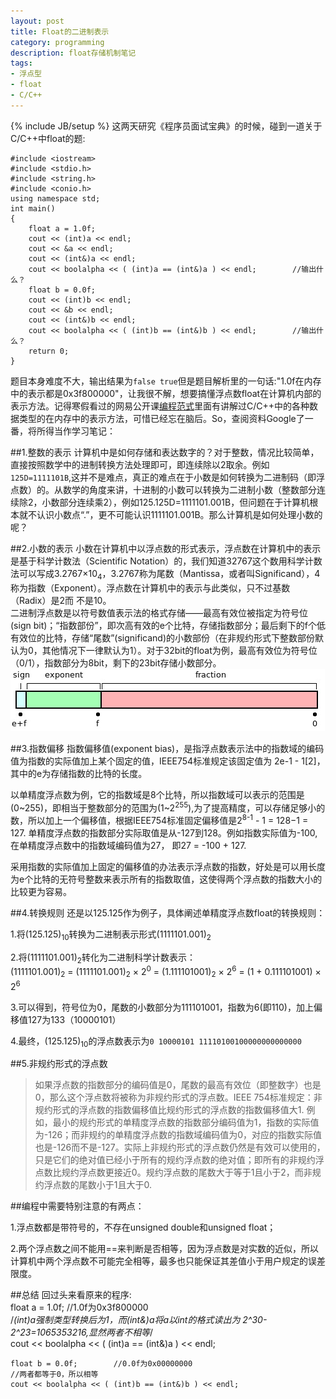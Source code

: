 ```yaml
---
layout: post
title: Float的二进制表示
category: programming
description: float存储机制笔记 
tags: 
- 浮点型
- float
- C/C++
---
```

{% include JB/setup %}
这两天研究《程序员面试宝典》的时候，碰到一道关于C/C++中float的题:  
	
	#include <iostream> 
	#include <stdio.h> 
	#include <string.h> 
	#include <conio.h> 
	using namespace std;  
	int main()  
	{  
		float a = 1.0f;  
		cout << (int)a << endl;  
		cout << &a << endl;  
		cout << (int&)a << endl;  
		cout << boolalpha << ( (int)a == (int&)a ) << endl;        //输出什么？  
		float b = 0.0f;  
		cout << (int)b << endl;  
		cout << &b << endl;  
		cout << (int&)b << endl;  
		cout << boolalpha << ( (int)b == (int&)b ) << endl;        //输出什么？  
		return 0;  
	}
题目本身难度不大，输出结果为`false true`但是题目解析里的一句话:"1.0f在内存中的表示都是0x3f800000"，让我很不解，想要搞懂浮点数float在计算机内部的表示方法。记得寒假看过的网易公开课[编程范式](http://v.163.com/special/opencourse/paradigms.html)里面有讲解过C/C++中的各种数据类型的在内存中的表示方法，可惜已经忘在脑后。So，查阅资料Google了一番，将所得当作学习笔记：  

##1.整数的表示
计算机中是如何存储和表达数字的？对于整数，情况比较简单，直接按照数学中的进制转换方法处理即可，即连续除以2取余。例如`125D=1111101B`,这并不是难点，真正的难点在于小数是如何转换为二进制码（即浮点数）的。从数学的角度来讲，十进制的小数可以转换为二进制小数（整数部分连续除2，小数部分连续乘2），例如125.125D=1111101.001B，但问题在于计算机根本就不认识小数点“.”，更不可能认识1111101.001B。那么计算机是如何处理小数的呢？  

##2.小数的表示
小数在计算机中以浮点数的形式表示，浮点数在计算机中的表示是基于科学计数法（Scientific Notation）的，我们知道32767这个数用科学计数法可以写成3.2767×10<sub>4</sub>，3.2767称为尾数（Mantissa，或者叫Significand），4称为指数（Exponent）。浮点数在计算机中的表示与此类似，只不过基数（Radix）是2而
不是10。  
二进制浮点数是以符号数值表示法的格式存储——最高有效位被指定为符号位(sign bit)；“指数部份”，即次高有效的e个比特，存储指数部分；最后剩下的f个低有效位的比特，存储“尾数”(significand)的小数部份（在非规约形式下整数部份默认为0，其他情况下一律默认为1）。对于32bit的float为例，最高有效位为符号位（0/1），指数部分为8bit，剩下的23bit存储小数部分。
![Imgur](/assets/images/float.jpg)   

##3.指数偏移
指数偏移值(exponent bias)，是指浮点数表示法中的指数域的编码值为指数的实际值加上某个固定的值，IEEE754标准规定该固定值为 2e-1 - 1[2]，其中的e为存储指数的比特的长度。

以单精度浮点数为例，它的指数域是8个比特，所以指数域可以表示的范围是(0~255)，即相当于整数部分的范围为(1~2<sup>255</sup>),为了提高精度，可以存储足够小的数，所以加上一个偏移值，根据IEEE754标准固定偏移值是2<sup>8-1</sup> - 1 = 128−1 = 127. 单精度浮点数的指数部分实际取值是从-127到128。例如指数实际值为-100,在单精度浮点数中的指数域编码值为27， 即27 = -100 + 127.

采用指数的实际值加上固定的偏移值的办法表示浮点数的指数，好处是可以用长度为e个比特的无符号整数来表示所有的指数取值，这使得两个浮点数的指数大小的比较更为容易。
 
##4.转换规则
还是以125.125作为例子，具体阐述单精度浮点数float的转换规则：  
  
1.将(125.125)<sub>10</sub>转换为二进制表示形式(1111101.001)<sub>2</sub>  

2.将(1111101.001)<sub>2</sub>转化为二进制科学计数表示：  
(1111101.001)<sub>2</sub> = (1111101.001)<sub>2</sub> × 2<sup>0</sup> = (1.111101001)<sub>2</sub> × 2<sup>6</sup> = (1 + 0.111101001) × 2<sup>6</sup>  

3.可以得到，符号位为0，尾数的小数部分为111101001，指数为6(即110)，加上偏移值127为133（10000101）  

4.最终，(125.125)<sub>10</sub>的浮点数表示为`0 10000101 11110100100000000000000`  

##5.非规约形式的浮点数 
>如果浮点数的指数部分的编码值是0，尾数的最高有效位（即整数字）也是0，那么这个浮点数将被称为非规约形式的浮点数。IEEE 754标准规定：非规约形式的浮点数的指数偏移值比规约形式的浮点数的指数偏移值大1. 例如，最小的规约形式的单精度浮点数的指数部分编码值为1，指数的实际值为-126；而非规约的单精度浮点数的指数域编码值为0，对应的指数实际值也是-126而不是-127。实际上非规约形式的浮点数仍然是有效可以使用的，只是它们的绝对值已经小于所有的规约浮点数的绝对值；即所有的非规约浮点数比规约浮点数更接近0。规约浮点数的尾数大于等于1且小于2，而非规约浮点数的尾数小于1且大于0.  

##编程中需要特别注意的有两点：

1.浮点数都是带符号的，不存在unsigned double和unsigned float；

2.两个浮点数之间不能用==来判断是否相等，因为浮点数是对实数的近似，所以计算机中两个浮点数不可能完全相等，最多也只能保证其差值小于用户规定的误差限度。

##总结
回过头来看原来的程序:  
	float a = 1.0f;   		//1.0f为0x3f800000  
	/*(int)a强制类型转换后为1，而(int&)a将a以int的格式读出为
	2^30-2^23=1065353216,显然两者不相等*/  
	cout << boolalpha << ( (int)a == (int&)a ) << endl;       

	float b = 0.0f;        //0.0f为0x00000000  
	//两者都等于0，所以相等 
	cout << boolalpha << ( (int)b == (int&)b ) << endl;           